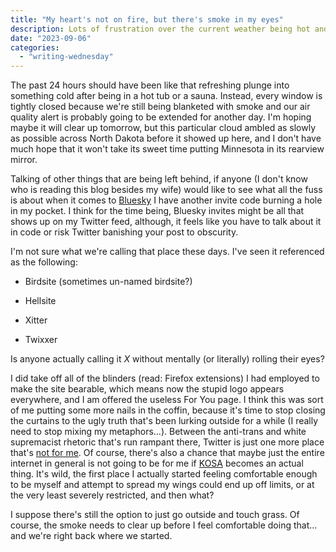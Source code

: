 ```yaml
---
title: "My heart's not on fire, but there's smoke in my eyes"
description: Lots of frustration over the current weather being hot and smoky even when the temperature dropped. Also over Twitter's descent into a whole lot of ugliness.
date: "2023-09-06"
categories: 
  - "writing-wednesday"
---
```


The past 24 hours should have been like that refreshing plunge into something cold after being in a hot tub or a sauna. Instead, every window is tightly closed because we're still being blanketed with smoke and our air quality alert is probably going to be extended for another day. I'm hoping maybe it will clear up tomorrow, but this particular cloud ambled as slowly as possible across North Dakota before it showed up here, and I don't have much hope that it won't take its sweet time putting Minnesota in its rearview mirror.

Talking of other things that are being left behind, if anyone (I don't know who is reading this blog besides my wife) would like to see what all the fuss is about when it comes to [Bluesky](https://bsky.app/) I have another invite code burning a hole in my pocket. I think for the time being, Bluesky invites might be all that shows up on my Twitter feed, although, it feels like you have to talk about it in code or risk Twitter banishing your post to obscurity.

I'm not sure what we're calling that place these days. I've seen it referenced as the following:

- Birdsite (sometimes un-named birdsite?)

- Hellsite

- Xitter

- Twixxer

Is anyone actually calling it _X_ without mentally (or literally) rolling their eyes?

I did take off all of the blinders (read: Firefox extensions) I had employed to make the site bearable, which means now the stupid logo appears everywhere, and I am offered the useless For You page. I think this was sort of me putting some more nails in the coffin, because it's time to stop closing the curtains to the ugly truth that's been lurking outside for a while (I really need to stop mixing my metaphors...). Between the anti-trans and white supremacist rhetoric that's run rampant there, Twitter is just one more place that's [not for me](https://peridotlines.com/blog/2023/08/22/thats-not-for-me/). Of course, there's also a chance that maybe just the entire internet in general is not going to be for me if [KOSA](https://buttondown.email/charliejane/archive/the-internet-is-about-to-get-a-lot-worse/) becomes an actual thing. It's wild, the first place I actually started feeling comfortable enough to be myself and attempt to spread my wings could end up off limits, or at the very least severely restricted, and then what?

I suppose there's still the option to just go outside and touch grass. Of course, the smoke needs to clear up before I feel comfortable doing that... and we're right back where we started.
